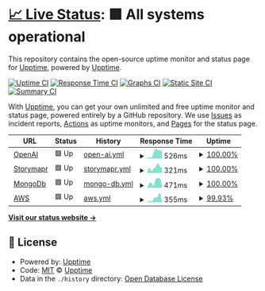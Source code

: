 # [📈 Live Status](https://upptime.github.io/upptime): <!--live status--> **🟩 All systems operational**

This repository contains the open-source uptime monitor and status page for [Upptime](https://upptime.js.org), powered by [Upptime](https://github.com/upptime/upptime).

[![Uptime CI](https://github.com/heymaslo/status/workflows/Uptime%20CI/badge.svg)](https://github.com/heymaslo/status/actions?query=workflow%3A%22Uptime+CI%22)
[![Response Time CI](https://github.com/heymaslo/status/workflows/Response%20Time%20CI/badge.svg)](https://github.com/heymaslo/status/actions?query=workflow%3A%22Response+Time+CI%22)
[![Graphs CI](https://github.com/heymaslo/status/workflows/Graphs%20CI/badge.svg)](https://github.com/heymaslo/status/actions?query=workflow%3A%22Graphs+CI%22)
[![Static Site CI](https://github.com/heymaslo/status/workflows/Static%20Site%20CI/badge.svg)](https://github.com/heymaslo/status/actions?query=workflow%3A%22Static+Site+CI%22)
[![Summary CI](https://github.com/heymaslo/status/workflows/Summary%20CI/badge.svg)](https://github.com/heymaslo/status/actions?query=workflow%3A%22Summary+CI%22)

With [Upptime](https://upptime.js.org), you can get your own unlimited and free uptime monitor and status page, powered entirely by a GitHub repository. We use [Issues](https://github.com/upptime/upptime/issues) as incident reports, [Actions](https://github.com/heymaslo/status/actions) as uptime monitors, and [Pages](https://upptime.github.io/upptime) for the status page.

<!--start: status pages-->
<!-- This summary is generated by Upptime (https://github.com/upptime/upptime) -->
<!-- Do not edit this manually, your changes will be overwritten -->
<!-- prettier-ignore -->
| URL | Status | History | Response Time | Uptime |
| --- | ------ | ------- | ------------- | ------ |
| <img alt="" src="https://favicons.githubusercontent.com/www.openai.com" height="13"> [OpenAI](https://www.openai.com) | 🟩 Up | [open-ai.yml](https://github.com/HeyMaslo/status/commits/HEAD/history/open-ai.yml) | <details><summary><img alt="Response time graph" src="./graphs/open-ai/response-time-week.png" height="20"> 526ms</summary><br><a href="https://heymaslo.github.io/status/history/open-ai"><img alt="Response time 526" src="https://img.shields.io/endpoint?url=https%3A%2F%2Fraw.githubusercontent.com%2FHeyMaslo%2Fstatus%2FHEAD%2Fapi%2Fopen-ai%2Fresponse-time.json"></a><br><a href="https://heymaslo.github.io/status/history/open-ai"><img alt="24-hour response time 647" src="https://img.shields.io/endpoint?url=https%3A%2F%2Fraw.githubusercontent.com%2FHeyMaslo%2Fstatus%2FHEAD%2Fapi%2Fopen-ai%2Fresponse-time-day.json"></a><br><a href="https://heymaslo.github.io/status/history/open-ai"><img alt="7-day response time 526" src="https://img.shields.io/endpoint?url=https%3A%2F%2Fraw.githubusercontent.com%2FHeyMaslo%2Fstatus%2FHEAD%2Fapi%2Fopen-ai%2Fresponse-time-week.json"></a><br><a href="https://heymaslo.github.io/status/history/open-ai"><img alt="30-day response time 526" src="https://img.shields.io/endpoint?url=https%3A%2F%2Fraw.githubusercontent.com%2FHeyMaslo%2Fstatus%2FHEAD%2Fapi%2Fopen-ai%2Fresponse-time-month.json"></a><br><a href="https://heymaslo.github.io/status/history/open-ai"><img alt="1-year response time 526" src="https://img.shields.io/endpoint?url=https%3A%2F%2Fraw.githubusercontent.com%2FHeyMaslo%2Fstatus%2FHEAD%2Fapi%2Fopen-ai%2Fresponse-time-year.json"></a></details> | <details><summary><a href="https://heymaslo.github.io/status/history/open-ai">100.00%</a></summary><a href="https://heymaslo.github.io/status/history/open-ai"><img alt="All-time uptime 100.00%" src="https://img.shields.io/endpoint?url=https%3A%2F%2Fraw.githubusercontent.com%2FHeyMaslo%2Fstatus%2FHEAD%2Fapi%2Fopen-ai%2Fuptime.json"></a><br><a href="https://heymaslo.github.io/status/history/open-ai"><img alt="24-hour uptime 100.00%" src="https://img.shields.io/endpoint?url=https%3A%2F%2Fraw.githubusercontent.com%2FHeyMaslo%2Fstatus%2FHEAD%2Fapi%2Fopen-ai%2Fuptime-day.json"></a><br><a href="https://heymaslo.github.io/status/history/open-ai"><img alt="7-day uptime 100.00%" src="https://img.shields.io/endpoint?url=https%3A%2F%2Fraw.githubusercontent.com%2FHeyMaslo%2Fstatus%2FHEAD%2Fapi%2Fopen-ai%2Fuptime-week.json"></a><br><a href="https://heymaslo.github.io/status/history/open-ai"><img alt="30-day uptime 100.00%" src="https://img.shields.io/endpoint?url=https%3A%2F%2Fraw.githubusercontent.com%2FHeyMaslo%2Fstatus%2FHEAD%2Fapi%2Fopen-ai%2Fuptime-month.json"></a><br><a href="https://heymaslo.github.io/status/history/open-ai"><img alt="1-year uptime 100.00%" src="https://img.shields.io/endpoint?url=https%3A%2F%2Fraw.githubusercontent.com%2FHeyMaslo%2Fstatus%2FHEAD%2Fapi%2Fopen-ai%2Fuptime-year.json"></a></details>
| <img alt="" src="https://favicons.githubusercontent.com/www.storymapr.com" height="13"> [Storymapr](https://www.storymapr.com) | 🟩 Up | [storymapr.yml](https://github.com/HeyMaslo/status/commits/HEAD/history/storymapr.yml) | <details><summary><img alt="Response time graph" src="./graphs/storymapr/response-time-week.png" height="20"> 321ms</summary><br><a href="https://heymaslo.github.io/status/history/storymapr"><img alt="Response time 321" src="https://img.shields.io/endpoint?url=https%3A%2F%2Fraw.githubusercontent.com%2FHeyMaslo%2Fstatus%2FHEAD%2Fapi%2Fstorymapr%2Fresponse-time.json"></a><br><a href="https://heymaslo.github.io/status/history/storymapr"><img alt="24-hour response time 285" src="https://img.shields.io/endpoint?url=https%3A%2F%2Fraw.githubusercontent.com%2FHeyMaslo%2Fstatus%2FHEAD%2Fapi%2Fstorymapr%2Fresponse-time-day.json"></a><br><a href="https://heymaslo.github.io/status/history/storymapr"><img alt="7-day response time 321" src="https://img.shields.io/endpoint?url=https%3A%2F%2Fraw.githubusercontent.com%2FHeyMaslo%2Fstatus%2FHEAD%2Fapi%2Fstorymapr%2Fresponse-time-week.json"></a><br><a href="https://heymaslo.github.io/status/history/storymapr"><img alt="30-day response time 321" src="https://img.shields.io/endpoint?url=https%3A%2F%2Fraw.githubusercontent.com%2FHeyMaslo%2Fstatus%2FHEAD%2Fapi%2Fstorymapr%2Fresponse-time-month.json"></a><br><a href="https://heymaslo.github.io/status/history/storymapr"><img alt="1-year response time 321" src="https://img.shields.io/endpoint?url=https%3A%2F%2Fraw.githubusercontent.com%2FHeyMaslo%2Fstatus%2FHEAD%2Fapi%2Fstorymapr%2Fresponse-time-year.json"></a></details> | <details><summary><a href="https://heymaslo.github.io/status/history/storymapr">100.00%</a></summary><a href="https://heymaslo.github.io/status/history/storymapr"><img alt="All-time uptime 100.00%" src="https://img.shields.io/endpoint?url=https%3A%2F%2Fraw.githubusercontent.com%2FHeyMaslo%2Fstatus%2FHEAD%2Fapi%2Fstorymapr%2Fuptime.json"></a><br><a href="https://heymaslo.github.io/status/history/storymapr"><img alt="24-hour uptime 100.00%" src="https://img.shields.io/endpoint?url=https%3A%2F%2Fraw.githubusercontent.com%2FHeyMaslo%2Fstatus%2FHEAD%2Fapi%2Fstorymapr%2Fuptime-day.json"></a><br><a href="https://heymaslo.github.io/status/history/storymapr"><img alt="7-day uptime 100.00%" src="https://img.shields.io/endpoint?url=https%3A%2F%2Fraw.githubusercontent.com%2FHeyMaslo%2Fstatus%2FHEAD%2Fapi%2Fstorymapr%2Fuptime-week.json"></a><br><a href="https://heymaslo.github.io/status/history/storymapr"><img alt="30-day uptime 100.00%" src="https://img.shields.io/endpoint?url=https%3A%2F%2Fraw.githubusercontent.com%2FHeyMaslo%2Fstatus%2FHEAD%2Fapi%2Fstorymapr%2Fuptime-month.json"></a><br><a href="https://heymaslo.github.io/status/history/storymapr"><img alt="1-year uptime 100.00%" src="https://img.shields.io/endpoint?url=https%3A%2F%2Fraw.githubusercontent.com%2FHeyMaslo%2Fstatus%2FHEAD%2Fapi%2Fstorymapr%2Fuptime-year.json"></a></details>
| <img alt="" src="https://favicons.githubusercontent.com/www.mongodb.com" height="13"> [MongoDb](https://www.mongodb.com) | 🟩 Up | [mongo-db.yml](https://github.com/HeyMaslo/status/commits/HEAD/history/mongo-db.yml) | <details><summary><img alt="Response time graph" src="./graphs/mongo-db/response-time-week.png" height="20"> 471ms</summary><br><a href="https://heymaslo.github.io/status/history/mongo-db"><img alt="Response time 471" src="https://img.shields.io/endpoint?url=https%3A%2F%2Fraw.githubusercontent.com%2FHeyMaslo%2Fstatus%2FHEAD%2Fapi%2Fmongo-db%2Fresponse-time.json"></a><br><a href="https://heymaslo.github.io/status/history/mongo-db"><img alt="24-hour response time 183" src="https://img.shields.io/endpoint?url=https%3A%2F%2Fraw.githubusercontent.com%2FHeyMaslo%2Fstatus%2FHEAD%2Fapi%2Fmongo-db%2Fresponse-time-day.json"></a><br><a href="https://heymaslo.github.io/status/history/mongo-db"><img alt="7-day response time 471" src="https://img.shields.io/endpoint?url=https%3A%2F%2Fraw.githubusercontent.com%2FHeyMaslo%2Fstatus%2FHEAD%2Fapi%2Fmongo-db%2Fresponse-time-week.json"></a><br><a href="https://heymaslo.github.io/status/history/mongo-db"><img alt="30-day response time 471" src="https://img.shields.io/endpoint?url=https%3A%2F%2Fraw.githubusercontent.com%2FHeyMaslo%2Fstatus%2FHEAD%2Fapi%2Fmongo-db%2Fresponse-time-month.json"></a><br><a href="https://heymaslo.github.io/status/history/mongo-db"><img alt="1-year response time 471" src="https://img.shields.io/endpoint?url=https%3A%2F%2Fraw.githubusercontent.com%2FHeyMaslo%2Fstatus%2FHEAD%2Fapi%2Fmongo-db%2Fresponse-time-year.json"></a></details> | <details><summary><a href="https://heymaslo.github.io/status/history/mongo-db">100.00%</a></summary><a href="https://heymaslo.github.io/status/history/mongo-db"><img alt="All-time uptime 100.00%" src="https://img.shields.io/endpoint?url=https%3A%2F%2Fraw.githubusercontent.com%2FHeyMaslo%2Fstatus%2FHEAD%2Fapi%2Fmongo-db%2Fuptime.json"></a><br><a href="https://heymaslo.github.io/status/history/mongo-db"><img alt="24-hour uptime 100.00%" src="https://img.shields.io/endpoint?url=https%3A%2F%2Fraw.githubusercontent.com%2FHeyMaslo%2Fstatus%2FHEAD%2Fapi%2Fmongo-db%2Fuptime-day.json"></a><br><a href="https://heymaslo.github.io/status/history/mongo-db"><img alt="7-day uptime 100.00%" src="https://img.shields.io/endpoint?url=https%3A%2F%2Fraw.githubusercontent.com%2FHeyMaslo%2Fstatus%2FHEAD%2Fapi%2Fmongo-db%2Fuptime-week.json"></a><br><a href="https://heymaslo.github.io/status/history/mongo-db"><img alt="30-day uptime 100.00%" src="https://img.shields.io/endpoint?url=https%3A%2F%2Fraw.githubusercontent.com%2FHeyMaslo%2Fstatus%2FHEAD%2Fapi%2Fmongo-db%2Fuptime-month.json"></a><br><a href="https://heymaslo.github.io/status/history/mongo-db"><img alt="1-year uptime 100.00%" src="https://img.shields.io/endpoint?url=https%3A%2F%2Fraw.githubusercontent.com%2FHeyMaslo%2Fstatus%2FHEAD%2Fapi%2Fmongo-db%2Fuptime-year.json"></a></details>
| <img alt="" src="https://favicons.githubusercontent.com/amazon.com" height="13"> [AWS](https://amazon.com) | 🟩 Up | [aws.yml](https://github.com/HeyMaslo/status/commits/HEAD/history/aws.yml) | <details><summary><img alt="Response time graph" src="./graphs/aws/response-time-week.png" height="20"> 355ms</summary><br><a href="https://heymaslo.github.io/status/history/aws"><img alt="Response time 355" src="https://img.shields.io/endpoint?url=https%3A%2F%2Fraw.githubusercontent.com%2FHeyMaslo%2Fstatus%2FHEAD%2Fapi%2Faws%2Fresponse-time.json"></a><br><a href="https://heymaslo.github.io/status/history/aws"><img alt="24-hour response time 52" src="https://img.shields.io/endpoint?url=https%3A%2F%2Fraw.githubusercontent.com%2FHeyMaslo%2Fstatus%2FHEAD%2Fapi%2Faws%2Fresponse-time-day.json"></a><br><a href="https://heymaslo.github.io/status/history/aws"><img alt="7-day response time 355" src="https://img.shields.io/endpoint?url=https%3A%2F%2Fraw.githubusercontent.com%2FHeyMaslo%2Fstatus%2FHEAD%2Fapi%2Faws%2Fresponse-time-week.json"></a><br><a href="https://heymaslo.github.io/status/history/aws"><img alt="30-day response time 355" src="https://img.shields.io/endpoint?url=https%3A%2F%2Fraw.githubusercontent.com%2FHeyMaslo%2Fstatus%2FHEAD%2Fapi%2Faws%2Fresponse-time-month.json"></a><br><a href="https://heymaslo.github.io/status/history/aws"><img alt="1-year response time 355" src="https://img.shields.io/endpoint?url=https%3A%2F%2Fraw.githubusercontent.com%2FHeyMaslo%2Fstatus%2FHEAD%2Fapi%2Faws%2Fresponse-time-year.json"></a></details> | <details><summary><a href="https://heymaslo.github.io/status/history/aws">99.93%</a></summary><a href="https://heymaslo.github.io/status/history/aws"><img alt="All-time uptime 99.93%" src="https://img.shields.io/endpoint?url=https%3A%2F%2Fraw.githubusercontent.com%2FHeyMaslo%2Fstatus%2FHEAD%2Fapi%2Faws%2Fuptime.json"></a><br><a href="https://heymaslo.github.io/status/history/aws"><img alt="24-hour uptime 100.00%" src="https://img.shields.io/endpoint?url=https%3A%2F%2Fraw.githubusercontent.com%2FHeyMaslo%2Fstatus%2FHEAD%2Fapi%2Faws%2Fuptime-day.json"></a><br><a href="https://heymaslo.github.io/status/history/aws"><img alt="7-day uptime 99.93%" src="https://img.shields.io/endpoint?url=https%3A%2F%2Fraw.githubusercontent.com%2FHeyMaslo%2Fstatus%2FHEAD%2Fapi%2Faws%2Fuptime-week.json"></a><br><a href="https://heymaslo.github.io/status/history/aws"><img alt="30-day uptime 99.93%" src="https://img.shields.io/endpoint?url=https%3A%2F%2Fraw.githubusercontent.com%2FHeyMaslo%2Fstatus%2FHEAD%2Fapi%2Faws%2Fuptime-month.json"></a><br><a href="https://heymaslo.github.io/status/history/aws"><img alt="1-year uptime 99.93%" src="https://img.shields.io/endpoint?url=https%3A%2F%2Fraw.githubusercontent.com%2FHeyMaslo%2Fstatus%2FHEAD%2Fapi%2Faws%2Fuptime-year.json"></a></details>

<!--end: status pages-->

[**Visit our status website →**](https://upptime.github.io/upptime)

## 📄 License

- Powered by: [Upptime](https://github.com/upptime/upptime)
- Code: [MIT](./LICENSE) © [Upptime](https://upptime.js.org)
- Data in the `./history` directory: [Open Database License](https://opendatacommons.org/licenses/odbl/1-0/)
